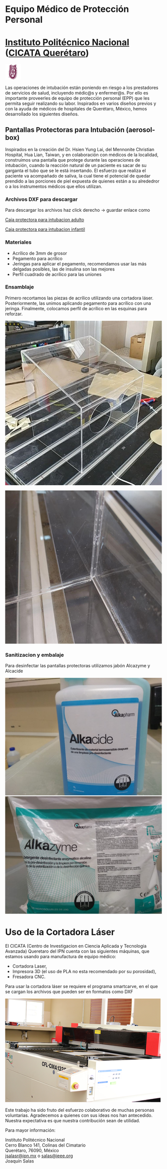 # Equipo Médico de Protección Personal 
# [Instituto Politécnico Nacional](https://www.ipn.mx/) ([CICATA Querétaro](https://www.cicataqro.ipn.mx/cq/qro/Paginas/index.html)) 

![logo](https://github.com/CICATA/covid19/blob/master/ipn.png)

Las operaciones de intubación están poniendo en riesgo a los prestadores de servicios de salud, incluyendo médic@s y enfermer@s. Por ello es importante proveerles de equipo de protección personal (EPP) que les permita seguir realizando su labor. Inspirados en varios diseños previos y con la ayuda de médicos de hospitales de Querétaro, México, hemos desarrollado los siguientes diseños.

## Pantallas Protectoras para Intubación (aerosol-box)

Inspirados en la creación del Dr. Hsien Yung Lai, del Mennonite Christian Hospital, Hua Lian, Taiwan, y en colaboración con médicos de la localidad, construimos una pantalla que protege durante las operaciones de intubación, cuando la reacción natural de un paciente es sacar de su garganta el tubo que se le está insertando. El esfuerzo que realiza el paciente va acompañado de saliva, la cual tiene el potencial de quedar prendido a las porciones de piel expuesta de quienes están a su alrededror o a los instrumentos médicos que ellos utilizan.


### Archivos DXF para descargar

Para descargar los archivos haz click derecho -> guardar enlace como 



[Caja protectora para intubacion adulto](https://github.com/CICATA/covid19/raw/master/caja_covid_rampa_adulto.dxf)


[Caja protectora para intubacion infantil](https://github.com/CICATA/covid19/raw/master/caja_covid_rampa_infantil.dxf)

### Materiales

+ Acrílico de 3mm de grosor
+ Pegamento para acrílico
+ Jeringas para aplicar el pegamento, recomendamos usar las más delgadas posibles, las de insulina son las mejores
+ Perfil cuadrado de acrílico para las uniones

### Ensamblaje

Primero recortamos las piezas de acrílico utilizando una cortadora láser. Posteriormente, las unimos aplicando pegamento para acrílico con una jeringa. Finalmente, colocamos perfil de acrílico en las esquinas para reforzar.

![ensamblada](https://github.com/CICATA/covid19/blob/master/terminada.jpg)

![ensamblada](https://github.com/CICATA/covid19/blob/master/esquinas.jpg)

### Sanitizacion y embalaje

Para desinfectar las pantallas protectoras utilizamos jabón Alcazyme y Alcacide

![Alcacide](https://github.com/CICATA/covid19/blob/master/Alcacide.jpeg)
![Alkazyme](https://github.com/CICATA/covid19/blob/master/Alkazyme.jpeg)

# Uso de la Cortadora Láser

El CICATA (Centro de Investigacion en Ciencia Aplicada y Tecnologia Avanzada)  Queretaro del IPN cuenta con las siguientes máquinas, que estamos usando para manufactura de equipo médico:

+ Cortadora Laser,
+ Impresora 3D (el uso de PLA no esta recomendado por su porosidad),
+ Fresadora CNC.


Para usar la cortadora láser se requiere el programa smartcarve, en el que se cargan los archivos que pueden ser en formatos como DXF

![cortadora](https://github.com/CICATA/covid19/blob/master/cortadora.jpg)



Este trabajo ha sido fruto del esfuerzo colaborativo de muchas personas voluntarias. Agradecemos a quienes con sus ideas nos han antecedido. Nuestra expectativa es que nuestra contribución sean de utilidad. 

Para mayor información: 

Instituto Politécnico Nacional<br/>
Cerro Blanco 141, Colinas del Cimatario<br/> 
Querétaro, 76090, México<br/>
jsalasr@ipn.mx o salas@ieee.org<br/>
Joaquín Salas

